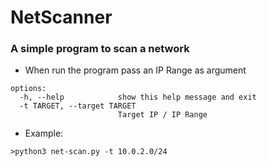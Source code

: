 # NetScanner
### A simple program to scan a network

- When run the program pass an IP Range as argument

~~~
options:
  -h, --help            show this help message and exit
  -t TARGET, --target TARGET
                        Target IP / IP Range
~~~

- Example:

`>python3 net-scan.py -t 10.0.2.0/24`

